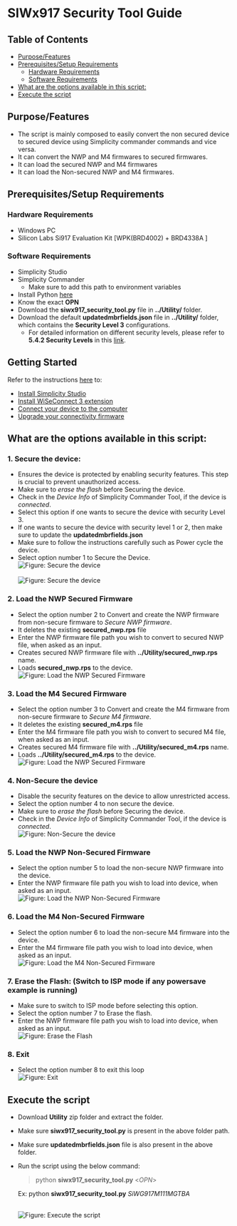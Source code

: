 # SIWx917 Security Tool Guide

## Table of Contents

- [Purpose/Features](#purposefeatures)
- [Prerequisites/Setup Requirements](#prerequisitessetup-requirements)
  - [Hardware Requirements](#hardware-requirements)
  - [Software Requirements](#software-requirements)
- [What are the options available in this script:](#what-are-the-options-available-in-this-script)
- [Execute the script](#execute-the-script)

## Purpose/Features

- The script is mainly composed to easily convert the non secured device to secured device using Simplicity commander commands and vice versa. 
- It can convert the NWP and M4 firmwares to secured firmwares.
- It can load the secured NWP and M4 firmwares
- It can load the Non-secured NWP and M4 firmwares.

## Prerequisites/Setup Requirements

### Hardware Requirements

- Windows PC
- Silicon Labs Si917 Evaluation Kit [WPK(BRD4002) + BRD4338A ]

### Software Requirements

- Simplicity Studio 
- Simplicity Commander
  - Make sure to add this path to environment variables
- Install Python [here](https://www.python.org/downloads/) 
- Know the exact **OPN** 
- Download the **siwx917_security_tool.py** file in **../Utility/** folder.
- Download the default **updatedmbrfields.json** file in **../Utility/** folder, which contains the **Security Level 3** configurations.
  - For detailed information on different security levels, please refer to **5.4.2 Security Levels** in this [link](https://www.silabs.com/documents/public/user-guides/ug574-siwx917-soc-manufacturing-utility-user-guide.pdf).


## Getting Started

Refer to the instructions [here](https://docs.silabs.com/wiseconnect/latest/wiseconnect-getting-started/) to:

- [Install Simplicity Studio](https://docs.silabs.com/wiseconnect/latest/wiseconnect-developers-guide-developing-for-silabs-hosts/#install-simplicity-studio)
- [Install WiSeConnect 3 extension](https://docs.silabs.com/wiseconnect/latest/wiseconnect-developers-guide-developing-for-silabs-hosts/#install-the-wi-se-connect-3-extension)
- [Connect your device to the computer](https://docs.silabs.com/wiseconnect/latest/wiseconnect-developers-guide-developing-for-silabs-hosts/#connect-si-wx91x-to-computer)
- [Upgrade your connectivity firmware](https://docs.silabs.com/wiseconnect/latest/wiseconnect-developers-guide-developing-for-silabs-hosts/#update-si-wx91x-connectivity-firmware)

## What are the options available in this script:

### 1. Secure the device: 
- Ensures the device is protected by enabling security features. This step is crucial to prevent unauthorized access.
- Make sure to *erase the flash* before Securing the device.
- Check in the *Device Info* of Simplicity Commander Tool, if the device is *connected*. 
- Select this option if one wants to secure the device with security Level 3. 
- If one wants to secure the device with security level 1 or 2, then make sure to update the **updatedmbrfields.json**
- Make sure to follow the instructions carefully such as Power cycle the device. 
- Select option number 1 to Secure the Device. 
    <br> ![Figure: Secure the device](resources/device_secure1.png) <br>
    <br> ![Figure: Secure the device](resources/device_secure2.png) <br>

### 2. Load the NWP Secured Firmware
- Select the option number 2 to Convert and create the NWP firmware from non-secure firmware to *Secure NWP firmware*.
- It deletes the existing **secured_nwp.rps** file 
- Enter the NWP firmware file path you wish to convert to secured NWP file, when asked as an input. 
- Creates secured NWP firmware file with **../Utility/secured_nwp.rps** name. 
- Loads **secured_nwp.rps** to the device.
    <br> ![Figure: Load the NWP Secured Firmware](resources/load_nwp_secure.png) <br>

### 3. Load the M4 Secured Firmware
- Select the option number 3 to Convert and create the M4 firmware from non-secure firmware to *Secure M4 firmware*. 
- It deletes the existing **secured_m4.rps** file
- Enter the M4 firmware file path you wish to convert to secured M4 file, when asked as an input. 
- Creates secured M4 firmware file with **../Utility/secured_m4.rps** name. 
- Loads **../Utility/secured_m4.rps** to the device.
    <br> ![Figure: Load the NWP Secured Firmware](resources/load_m4_secure.png) <br>

### 4. Non-Secure the device
- Disable the security features on the device to allow unrestricted access. 
- Select the option number 4 to non secure the device.
- Make sure to *erase the flash* before Securing the device.
- Check in the *Device Info* of Simplicity Commander Tool, if the device is *connected*. 
    <br> ![Figure: Non-Secure the device](resources/device_non_secure.png) <br>

### 5. Load the NWP Non-Secured Firmware
- Select the option number 5 to load the non-secure NWP firmware into the device.
- Enter the NWP firmware file path you wish to load into device, when asked as an input. 
    <br> ![Figure: Load the NWP Non-Secured Firmware](resources/load_nwp_non_secure.png) <br>

### 6. Load the M4 Non-Secured Firmware
- Select the option number 6 to load the non-secure M4 firmware into the device.
- Enter the M4 firmware file path you wish to load into device, when asked as an input.
    <br> ![Figure: Load the M4 Non-Secured Firmware](resources/load_m4_non_secure.png) <br>

### 7. Erase the Flash: (Switch to ISP mode if any powersave example is running)
- Make sure to switch to ISP mode before selecting this option. 
- Select the option number 7 to Erase the flash. 
- Enter the NWP firmware file path you wish to load into device, when asked as an input.
    <br> ![Figure: Erase the Flash](resources/erase_flash.png) <br>

### 8. Exit
- Select the option number 8 to exit this loop
  <br> ![Figure: Exit](resources/exit.jpg) <br>

## Execute the script

- Download **Utility** zip folder and extract the folder. 
- Make sure **siwx917_security_tool.py** is present in the above folder path.
- Make sure **updatedmbrfields.json** file is also present in the above folder.
- Run the script using the below command:
  > python **siwx917_security_tool.py** <*OPN*>

  Ex: python **siwx917_security_tool.py** *SiWG917M111MGTBA*

  <br> ![Figure: Execute the script](resources/script_execution.png) <br>

